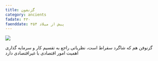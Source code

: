 ```yaml
---
title: گزنفون 
category: ancients
fadate: ۴۳۰
faenddate: ۳۵۴ پیش از میلاد
---
```


![](https://upload.wikimedia.org/wikipedia/commons/thumb/8/8e/Xenophon.jpg/330px-Xenophon.jpg)

گزنوفن هم كه شاگرد سقراط است، نظریاتی راجع به تقسیم كار و سرمایه گذاری اهمیت امور اقتصادی با غیراقتصادی دارد
